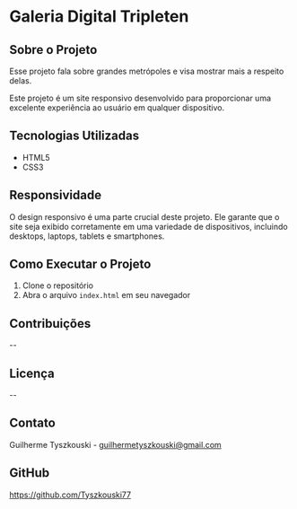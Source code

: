 # Galeria Digital Tripleten

## Sobre o Projeto

Esse projeto fala sobre grandes metrópoles e visa mostrar mais a respeito delas.

Este projeto é um site responsivo desenvolvido para proporcionar uma excelente experiência ao usuário em qualquer dispositivo.

## Tecnologias Utilizadas

- HTML5
- CSS3

## Responsividade

O design responsivo é uma parte crucial deste projeto. Ele garante que o site seja exibido corretamente em uma variedade de dispositivos, incluindo desktops, laptops, tablets e smartphones.

## Como Executar o Projeto

1. Clone o repositório
2. Abra o arquivo `index.html` em seu navegador

## Contribuições

--

## Licença

--

## Contato

Guilherme Tyszkouski - guilhermetyszkouski@gmail.com

## GitHub

https://github.com/Tyszkouski77
